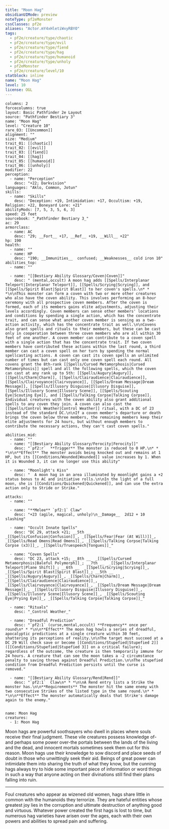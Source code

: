 ```yaml
---
title: "Moon Hag"
obsidianUIMode: preview
noteType: pf2eMonster
cssClasses: pf2e
aliases: "Actor.mY4xHletiWxyRBYO" 
tags:
  - pf2e/creature/type/chaotic
  - pf2e/creature/type/evil
  - pf2e/creature/type/fiend
  - pf2e/creature/type/hag
  - pf2e/creature/type/humanoid
  - pf2e/creature/type/unholy
  - pf2eMonster
  - pf2e/creature/level/10
statblock: inline
name: "Moon Hag"
level: 10
license: OGL
---
```


```statblock
columns: 2
forcecolumns: true
layout: Basic Pathfinder 2e Layout
source: "Pathfinder Bestiary 3"
name: "Moon Hag"
level: "Creature 10"
rare_03: [[Uncommon]]
alignment: ""
size: "Medium"
trait_01: [[chaotic]]
trait_02: [[evil]]
trait_03: [[fiend]]
trait_04: [[hag]]
trait_05: [[humanoid]]
trait_06: [[unholy]]
modifier: 22
perception:
  - name: "Perception"
    desc: "+22; Darkvision"
languages: "Aklo, Common, Jotun"
skills:
  - name: "Skills"
    desc: "Deception: +19, Intimidation: +17, Occultism: +19, Religion: +22, Boneyard Lore: +21"
abilityMods: [7, 5, 3, 5, 6, 3]
speed: 25 feet
sourcebook: "_Pathfinder Bestiary 3_"
ac: 29
armorclass:
  - name: AC
    desc: "29; __Fort__ +17, __Ref__ +19, __Will__ +22"
hp: 190
health:
  - name: ""
  - name: HP
    desc: "190; __Immunities__  confused; __Weaknesses__ cold iron 10"
abilities_top:
  - name: ""

  - name: "[[Bestiary Ability Glossary/Coven|Coven]]"
    desc: " (mental,occult) A moon hag adds [[Spells/Interplanar Teleport|Interplanar Teleport]], [[Spells/Scrying|Scrying]], and [[Spells/Spirit Blast|Spirit Blast]] to her coven's spells.\n* * *\n\nThis monster can form a coven with two or more other creatures who also have the coven ability. This involves performing an 8-hour ceremony with all prospective coven members. After the coven is formed, each of its members gains elite adjustments, adjusting their levels accordingly. Coven members can sense other members' locations and conditions by spending a single action, which has the concentrate trait, and can sense what another coven member is sensing as a two-action activity, which has the concentrate trait as well.\n\nCovens also grant spells and rituals to their members, but these can be cast only in cooperation between three coven members who are all within 30 feet of one another. A coven member can contribute to a coven spell with a single action that has the concentrate trait. If two coven members have contributed these actions within the last round, a third member can cast a coven spell on her turn by spending the normal spellcasting actions. A coven can cast its coven spells an unlimited number of times but can cast only one coven spell each round. All covens grant the 8th-rank [[Spells/Cursed Metamorphosis|Cursed Metamorphosis]] spell and all the following spells, which the coven can cast at any rank up to 5th: [[Spells/Augury|Augury]], [[Spells/Charm|Charm]], [[Spells/Clairaudience|Clairaudience]], [[Spells/Clairvoyance|Clairvoyance]], [[Spells/Dream Message|Dream Message]], [[Spells/Illusory Disguise|Illusory Disguise]], [[Spells/Illusory Scene|Illusory Scene]], [[Spells/Scouting Eye|Scouting Eye]], and [[Spells/Talking Corpse|Talking Corpse]]. Individual creatures with the coven ability also grant additional spells to any coven they join. A coven can also cast the [[Spells/Control Weather|Control Weather]] ritual, with a DC of 23 instead of the standard DC.\n\nIf a coven member's departure or death brings the coven below three members, the remaining members keep their elite adjustments for 24 hours, but without enough members to contribute the necessary actions, they can't cast coven spells."

abilities_mid:
  - name: ""
  - name: "[[Bestiary Ability Glossary/Ferocity|Ferocity]]"
    desc: "`pf2:r`  **Trigger** The monster is reduced to 0 HP.\n* * *\n\n**Effect** The monster avoids being knocked out and remains at 1 HP, but its [[Conditions/Wounded|Wounded]] value increases by 1. When it is Wounded 3, it can no longer use this ability"

  - name: "Moonlight's Kiss"
    desc: "  A moon hag in an area illuminated by moonlight gains a +2 status bonus to AC and initiative rolls.\n\nIn the light of a full moon, she is [[Conditions/Quickened|Quickened]], and can use the extra action only to Stride or Strike."

attacks:
  - name: ""

  - name: "**Melee** `pf2:1` Claw"
    desc: "+23 (agile, magical, unholy)\n__Damage__  2d12 + 10 slashing"

  - name: "Occult Innate Spells"
    desc: "DC 29, attack +21; __5th __  _[[Spells/Confusion|Confusion]]_, _[[Spells/Fear|Fear (At Will)]]_, _[[Spells/Read Omens|Read Omens]]_, _[[Spells/Talking Corpse|Talking Corpse (x3)]]_, _[[Spells/Truespeech|Tongues]]_"

  - name: "Coven Spells"
    desc: "DC 23, attack +15; __8th __  _[[Spells/Cursed Metamorphosis|Baleful Polymorph]]_; __7th __  _[[Spells/Interplanar Teleport|Plane Shift]]_; __6th __  _[[Spells/Scrying|Scrying]]_, _[[Spells/Spirit Blast|Spirit Blast]]_; __5th __  _[[Spells/Augury|Augury]]_, _[[Spells/Charm|Charm]]_, _[[Spells/Clairaudience|Clairaudience]]_, _[[Spells/Clairvoyance|Clairvoyance]]_, _[[Spells/Dream Message|Dream Message]]_, _[[Spells/Illusory Disguise|Illusory Disguise]]_, _[[Spells/Illusory Scene|Illusory Scene]]_, _[[Spells/Scouting Eye|Prying Eye]]_, _[[Spells/Talking Corpse|Talking Corpse]]_"

  - name: "Rituals"
    desc: "_Control Weather_"

  - name: "Dreadful Prediction"
    desc: "`pf2:1` (curse,mental,occult) **Frequency** once per round\n* * *\n\n**Effect** The moon hag howls a series of dreadful, apocalyptic predictions at a single creature within 30 feet, shattering its perceptions of reality.\n\nThe target must succeed at a DC 29 Will check save or become [[Conditions/Stupefied|Stupefied 2]] ([[Conditions/Stupefied|Stupefied 3]] on a critical failure); regardless of the outcome, the creature is then temporarily immune for 24 hours. A creature that can see the moon takes a -2 circumstance penalty to saving throws against Dreadful Prediction.\n\nThe stupefied condition from Dreadful Prediction persists until the curse is removed."

  - name: "[[Bestiary Ability Glossary/Rend|Rend]]"
    desc: "`pf2:1`  Claw\n* * *\n\nA Rend entry lists a Strike the monster has.\n\n**Requirements** The monster hit the same enemy with two consecutive Strikes of the listed type in the same round.\n* * *\n\n**Effect** The monster automatically deals that Strike's damage again to the enemy."
 
```

```encounter-table
name: Moon Hag
creatures:
  - 1: Moon Hag
```



Moon hags are powerful soothsayers who dwell in places where souls receive their final judgment. These vile creatures possess knowledge of-and perhaps some power over-the portals between the lands of the living and the dead, and innocent mortals sometimes seek them out for this reason. Moon hags use their knowledge to sow discord and place seeds of doubt in those who unwittingly seek their aid. Beings of great power can intimidate them into sharing the truth of what they know, but the cunning hags always try to hide some important piece of information or word things in such a way that anyone acting on their divinations still find their plans falling into ruin.

* * *

Foul creatures who appear as wizened old women, hags share little in common with the humanoids they terrorize. They are hateful entities whose greatest joy lies in the corruption and ultimate destruction of anything good and virtuous. Whatever power created the first hags is lost to time, but numerous hag varieties have arisen over the ages, each with their own powers and abilities to spread pain and suffering.
